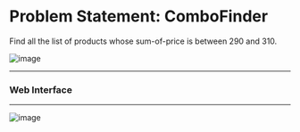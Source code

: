 
# Problem Statement: ComboFinder

Find all the list of products whose sum-of-price is between 290 and 310.


![image](https://user-images.githubusercontent.com/7460892/173579493-d718c024-4844-4c30-afd5-71bd641a49d0.png)

---
### **Web Interface**
---

![image](https://user-images.githubusercontent.com/7460892/173579832-ee775b06-9ceb-4881-9afe-d2e4dbef1b29.png)
